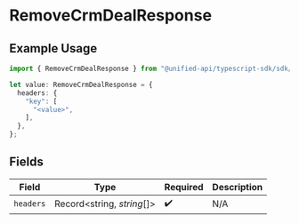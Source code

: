 # RemoveCrmDealResponse

## Example Usage

```typescript
import { RemoveCrmDealResponse } from "@unified-api/typescript-sdk/sdk/models/operations";

let value: RemoveCrmDealResponse = {
  headers: {
    "key": [
      "<value>",
    ],
  },
};
```

## Fields

| Field                      | Type                       | Required                   | Description                |
| -------------------------- | -------------------------- | -------------------------- | -------------------------- |
| `headers`                  | Record<string, *string*[]> | :heavy_check_mark:         | N/A                        |
